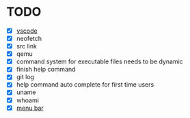 # TODO

-   [x] [vscode](https://github.com/conwnet/github1s)
-   [x] neofetch
-   [x] src link
-   [x] qemu
-   [x] command system for executable files needs to be dynamic
-   [x] finish help command
-   [x] git log
-   [x] help command auto complete for first time users
-   [x] uname
-   [x] whoami
-   [x] [menu bar](https://github.com/adityassharma-ss/aditya/pull/6)
